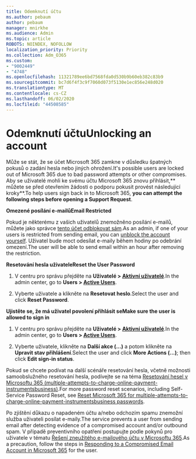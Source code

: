 ```yaml
---
title: Odemknutí účtu
ms.author: pebaum
author: pebaum
manager: mnirkhe
ms.audience: Admin
ms.topic: article
ROBOTS: NOINDEX, NOFOLLOW
localization_priority: Priority
ms.collection: Adm_O365
ms.custom:
- "9002449"
- "4748"
ms.openlocfilehash: 11321789ee6bd7568fda0d530b9b60eb382c83b9
ms.sourcegitcommit: bc7d6f4f3c9f7060d073f5130e1ec856e248d020
ms.translationtype: MT
ms.contentlocale: cs-CZ
ms.lasthandoff: 06/02/2020
ms.locfileid: "44508585"
---
```

# <a name="unlocking-an-account"></a><span data-ttu-id="7c1f0-102">Odemknutí účtu</span><span class="sxs-lookup"><span data-stu-id="7c1f0-102">Unlocking an account</span></span>

<span data-ttu-id="7c1f0-103">Může se stát, že se účet Microsoft 365 zamkne v důsledku špatných pokusů o zadání hesla nebo jiných ohrožení.</span><span class="sxs-lookup"><span data-stu-id="7c1f0-103">It's possible users are locked out of Microsoft 365 due to bad password attempts or other compromises.</span></span> <span data-ttu-id="7c1f0-104">Aby se uživatelé mohli ke svému účtu Microsoft 365 znovu přihlásit,\*\* můžete se před otevřením žádosti o podporu pokusit provést následující kroky\*\*.</span><span class="sxs-lookup"><span data-stu-id="7c1f0-104">To help users sign back in to Microsoft 365, **you can attempt the following steps before opening a Support Request**.</span></span> 

<span data-ttu-id="7c1f0-105">**Omezené posílání e-mailů**</span><span class="sxs-lookup"><span data-stu-id="7c1f0-105">**Email Restricted**</span></span>

<span data-ttu-id="7c1f0-106">Pokud je některému z vašich uživatelů znemožněno posílání e-mailů, můžete jako správce [tento účet odblokovat sám](https://docs.microsoft.com/microsoft-365/security/office-365-security/removing-user-from-restricted-users-portal-after-spam).</span><span class="sxs-lookup"><span data-stu-id="7c1f0-106">As an admin, if one of your users is restricted from sending email, you can [unblock the account yourself](https://docs.microsoft.com/microsoft-365/security/office-365-security/removing-user-from-restricted-users-portal-after-spam).</span></span> <span data-ttu-id="7c1f0-107">Uživatel bude moct odesílat e-maily během hodiny po odebrání omezení.</span><span class="sxs-lookup"><span data-stu-id="7c1f0-107">The user will be able to send email within an hour after removing the restriction.</span></span>

<span data-ttu-id="7c1f0-108">**Resetování hesla uživatele**</span><span class="sxs-lookup"><span data-stu-id="7c1f0-108">**Reset the User Password**</span></span>

1. <span data-ttu-id="7c1f0-109">V centru pro správu přejděte na **Uživatelé > [Aktivní uživatelé](https://admin.microsoft.com/Adminportal/Home?source=applauncher#/users)**.</span><span class="sxs-lookup"><span data-stu-id="7c1f0-109">In the admin center, go to **Users > [Active Users](https://admin.microsoft.com/Adminportal/Home?source=applauncher#/users)**.</span></span>

2. <span data-ttu-id="7c1f0-110">Vyberte uživatele a klikněte na **Resetovat heslo**.</span><span class="sxs-lookup"><span data-stu-id="7c1f0-110">Select the user and click **Reset Password**.</span></span>

<span data-ttu-id="7c1f0-111">**Ujistěte se, že má uživatel povolení přihlásit se**</span><span class="sxs-lookup"><span data-stu-id="7c1f0-111">**Make sure the user is allowed to sign in**</span></span>

1. <span data-ttu-id="7c1f0-112">V centru pro správu přejděte na **Uživatelé > [Aktivní uživatelé](https://admin.microsoft.com/Adminportal/Home?source=applauncher#/users)**.</span><span class="sxs-lookup"><span data-stu-id="7c1f0-112">In the admin center, go to **Users > [Active Users](https://admin.microsoft.com/Adminportal/Home?source=applauncher#/users)**.</span></span>

2. <span data-ttu-id="7c1f0-113">Vyberte uživatele, klikněte na **Další akce (...)** a potom klikněte na **Upravit stav přihlášení**.</span><span class="sxs-lookup"><span data-stu-id="7c1f0-113">Select the user and click **More Actions (...)**; then click **Edit sign-in status**.</span></span>

<span data-ttu-id="7c1f0-114">Pokud se chcete podívat na další scénáře resetování hesla, včetně možnosti samoobslužného resetování hesla, podívejte se na téma [Resetování hesel v Microsoftu 365 (multiple-attempts-to-charge-online-payment-instrumentsbusiness)](https://docs.microsoft.com/microsoft-365/admin/add-users/reset-passwords?view=o365-worldwide).</span><span class="sxs-lookup"><span data-stu-id="7c1f0-114">For more password reset scenarios, including Self-Service Password Reset, see [Reset Microsoft 365 for multiple-attempts-to-charge-online-payment-instrumentsbusiness passwords](https://docs.microsoft.com/microsoft-365/admin/add-users/reset-passwords?view=o365-worldwide).</span></span>

<span data-ttu-id="7c1f0-115">Po zjištění důkazu o napadeném účtu a/nebo odchozím spamu znemožní služba uživateli posílat e-maily.</span><span class="sxs-lookup"><span data-stu-id="7c1f0-115">The service prevents a user from sending email after detecting evidence of a compromised account and/or outbound spam.</span></span> <span data-ttu-id="7c1f0-116">V případě preventivního opatření postupujte podle pokynů pro uživatele v tématu [Řešení zneužitého e-mailového účtu v Microsoftu 365](https://docs.microsoft.com/microsoft-365/security/office-365-security/responding-to-a-compromised-email-account).</span><span class="sxs-lookup"><span data-stu-id="7c1f0-116">As a precaution, follow the steps in [Responding to a Compromised Email Account in Microsoft 365](https://docs.microsoft.com/microsoft-365/security/office-365-security/responding-to-a-compromised-email-account) for the user.</span></span>
